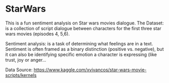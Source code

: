 # StarWars
This is a fun sentiment analysis on Star wars movies dialogue. The Dataset: is a collection of script dialogue between characters for the first three star wars movies (episodes 4, 5,6).

Sentiment analysis: is a task of determining what feelings are in a text.
Sentiment is often framed as a binary distinction (positive vs. negative), but it can also be identifying specific emotion a character is expressing (like trust, joy or anger...

Data Source: 
https://www.kaggle.com/xvivancos/star-wars-movie-scripts/kernels
